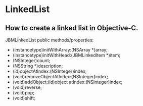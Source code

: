 LinkedList
==========

How to create a linked list in Objective-C.
----------

JBMLinkedList public methods/properties:
- (instancetype)initWithArray:(NSArray *)array;
- (instancetype)initWithHead:(JBMLinkedItem *)item;
- (NSInteger)count;
- (NSString *)description;
- (id)objectAtIndex:(NSInteger)index;
- (void)removeObjectAtIndex:(NSInteger)index;
- (void)addObject:(id)object atIndex:(NSInteger)index;
- (void)reverse;
- (void)pop;
- (void)shift;
